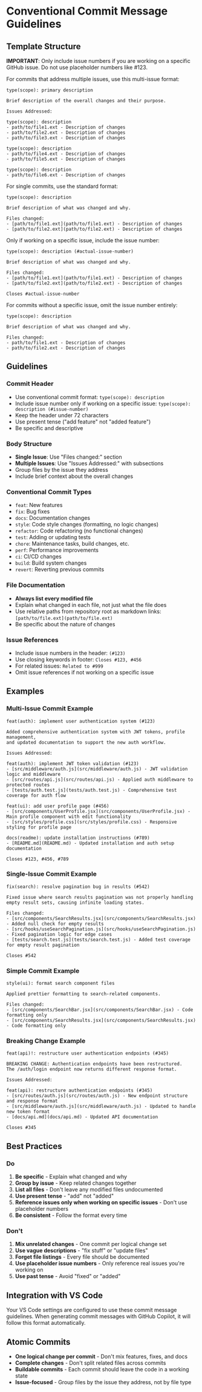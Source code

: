 <!-- file: .github/commit-messages.md -->
<!-- version: 3.3.0 -->
<!-- guid: 1a2b3c4d-5e6f-7a8b-9c0d-1e2f3a4b5c6d -->

# Conventional Commit Message Guidelines

## Template Structure

**IMPORTANT**: Only include issue numbers if you are working on a specific GitHub issue. Do not use placeholder numbers like #123.

For commits that address multiple issues, use this multi-issue format:

```text
type(scope): primary description

Brief description of the overall changes and their purpose.

Issues Addressed:

type(scope): description
- path/to/file1.ext - Description of changes
- path/to/file2.ext - Description of changes
- path/to/file3.ext - Description of changes

type(scope): description
- path/to/file4.ext - Description of changes
- path/to/file5.ext - Description of changes

type(scope): description
- path/to/file6.ext - Description of changes
```

For single commits, use the standard format:

```text
type(scope): description

Brief description of what was changed and why.

Files changed:
- [path/to/file1.ext](path/to/file1.ext) - Description of changes
- [path/to/file2.ext](path/to/file2.ext) - Description of changes
```

Only if working on a specific issue, include the issue number:

```text
type(scope): description (#actual-issue-number)

Brief description of what was changed and why.

Files changed:
- [path/to/file1.ext](path/to/file1.ext) - Description of changes
- [path/to/file2.ext](path/to/file2.ext) - Description of changes

Closes #actual-issue-number
```

For commits without a specific issue, omit the issue number entirely:

```text
type(scope): description

Brief description of what was changed and why.

Files changed:
- path/to/file1.ext - Description of changes
- path/to/file2.ext - Description of changes
```

## Guidelines

### Commit Header

- Use conventional commit format: `type(scope): description`
- Include issue number only if working on a specific issue: `type(scope): description (#issue-number)`
- Keep the header under 72 characters
- Use present tense ("add feature" not "added feature")
- Be specific and descriptive

### Body Structure

- **Single Issue**: Use "Files changed:" section
- **Multiple Issues**: Use "Issues Addressed:" with subsections
- Group files by the issue they address
- Include brief context about the overall changes

### Conventional Commit Types

- `feat`: New features
- `fix`: Bug fixes
- `docs`: Documentation changes
- `style`: Code style changes (formatting, no logic changes)
- `refactor`: Code refactoring (no functional changes)
- `test`: Adding or updating tests
- `chore`: Maintenance tasks, build changes, etc.
- `perf`: Performance improvements
- `ci`: CI/CD changes
- `build`: Build system changes
- `revert`: Reverting previous commits

### File Documentation

- **Always list every modified file**
- Explain what changed in each file, not just what the file does
- Use relative paths from repository root as markdown links: `[path/to/file.ext](path/to/file.ext)`
- Be specific about the nature of changes

### Issue References

- Include issue numbers in the header: `(#123)`
- Use closing keywords in footer: `Closes #123, #456`
- For related issues: `Related to #999`
- Omit issue references if not working on a specific issue

## Examples

### Multi-Issue Commit Example

```text
feat(auth): implement user authentication system (#123)

Added comprehensive authentication system with JWT tokens, profile management,
and updated documentation to support the new auth workflow.

Issues Addressed:

feat(auth): implement JWT token validation (#123)
- [src/middleware/auth.js](src/middleware/auth.js) - JWT validation logic and middleware
- [src/routes/api.js](src/routes/api.js) - Applied auth middleware to protected routes
- [tests/auth.test.js](tests/auth.test.js) - Comprehensive test coverage for auth flow

feat(ui): add user profile page (#456)
- [src/components/UserProfile.jsx](src/components/UserProfile.jsx) - Main profile component with edit functionality
- [src/styles/profile.css](src/styles/profile.css) - Responsive styling for profile page

docs(readme): update installation instructions (#789)
- [README.md](README.md) - Updated installation and auth setup documentation

Closes #123, #456, #789
```

### Single-Issue Commit Example

```text
fix(search): resolve pagination bug in results (#542)

Fixed issue where search results pagination was not properly handling
empty result sets, causing infinite loading states.

Files changed:
- [src/components/SearchResults.jsx](src/components/SearchResults.jsx) - Added null check for empty results
- [src/hooks/useSearchPagination.js](src/hooks/useSearchPagination.js) - Fixed pagination logic for edge cases
- [tests/search.test.js](tests/search.test.js) - Added test coverage for empty result pagination

Closes #542
```

### Simple Commit Example

```text
style(ui): format search component files

Applied prettier formatting to search-related components.

Files changed:
- [src/components/SearchBar.jsx](src/components/SearchBar.jsx) - Code formatting only
- [src/components/SearchResults.jsx](src/components/SearchResults.jsx) - Code formatting only
```

### Breaking Change Example

```text
feat(api)!: restructure user authentication endpoints (#345)

BREAKING CHANGE: Authentication endpoints have been restructured.
The /auth/login endpoint now returns different response format.

Issues Addressed:

feat(api): restructure authentication endpoints (#345)
- [src/routes/auth.js](src/routes/auth.js) - New endpoint structure and response format
- [src/middleware/auth.js](src/middleware/auth.js) - Updated to handle new token format
- [docs/api.md](docs/api.md) - Updated API documentation

Closes #345
```

## Best Practices

### Do

1. **Be specific** - Explain what changed and why
2. **Group by issue** - Keep related changes together
3. **List all files** - Don't leave any modified files undocumented
4. **Use present tense** - "add" not "added"
5. **Reference issues only when working on specific issues** - Don't use placeholder numbers
6. **Be consistent** - Follow the format every time

### Don't

1. **Mix unrelated changes** - One commit per logical change set
2. **Use vague descriptions** - "fix stuff" or "update files"
3. **Forget file listings** - Every file should be documented
4. **Use placeholder issue numbers** - Only reference real issues you're working on
5. **Use past tense** - Avoid "fixed" or "added"

## Integration with VS Code

Your VS Code settings are configured to use these commit message guidelines. When generating commit messages with GitHub Copilot, it will follow this format automatically.

## Atomic Commits

- **One logical change per commit** - Don't mix features, fixes, and docs
- **Complete changes** - Don't split related files across commits
- **Buildable commits** - Each commit should leave the code in a working state
- **Issue-focused** - Group files by the issue they address, not by file type
